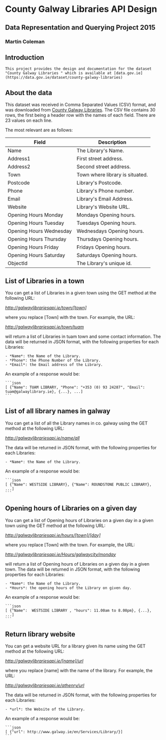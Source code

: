 # County Galway Libraries API Design
## Data Representation and Querying Project 2015
### Martin Coleman

## Introduction
```This project provides the design and documentation for the dataset "County Galway Libraries " which is available at [data.gov.ie](https://data.gov.ie/dataset/county-galway-libraries)```


## About the data
This dataset was received in Comma Separated Values (CSV) format, and was downloaded from [County Galway Libraries](https://data.gov.ie/dataset/county-galway-libraries).
The CSV file contains 30 rows, the first being a header row with the names of each field.
There are 23 values on each line.

The most relevant are as follows:

Field | Description
------|------------
 Name  | The Library's Name.
 Address1  | First street address.
 Address2  | Second street address.
 Town      | Town where library is situated.
 Postcode  | Library's Postcode.
 Phone| Library's Phone number.
 Email| Library's Email Address.
 Website| Library's Website URL.
 Opening Hours Monday| Mondays Opening hours.
 Opening Hours Tuesday| Tuesdays Opening hours.
 Opening Hours Wednesday| Wednesdays Opening hours.
 Opening Hours Thursday| Thursdays Opening hours.
 Opening Hours Friday| Fridays Opening hours.
 Opening Hours Saturday| Saturdays Opening hours.
 ObjectId | The Library's unique id.
 
 
## List of Libraries in a town
You can get a list of Libraries in a given town using the GET method at the following URL:

*http://galwaylibrariesapi.ie/town/[town]*

where you replace [Town] with the town.
For example, the URL:

*http://galwaylibrariesapi.ie/town/tuam*

will return a list of Libraries in tuam town and some contact information.
The data will be returned in JSON format, with the following properties for each Libraries:

    - *Name*: the Name of the Library.
    - *Phone*: the Phone Number of the Library.
    - *Email*: the Email address of the Library.

An example of a response would be:

    ```json
    [ {"Name": TUAM LIBRARY, "Phone": "+353 (0) 93 24287", "Email": tuam@galwaylibrary.ie}, {...}, ...]
    ```



## List of all library names in galway
You can get a list of all the Library names in co. galway using the GET method at the following URL:

*http://galwaylibrariesapi.ie/name/all*

The data will be returned in JSON format, with the following properties for each Libraries:

    - *Name*: the Name of the Library.

An example of a response would be:

    ```json
    [ {"Name": WESTSIDE LIBRARY}, {"Name": ROUNDSTONE PUBLIC LIBRARY}, ...]
    ```


## Opening hours of Libraries on a given day
You can get a list of Opening hours of Libraries on a given day in a given town using the GET method at the following URL:

*http://galwaylibrariesapi.ie/hours/[town]/[day]*

where you replace [Town] with the town.
For example, the URL:

*http://galwaylibrariesapi.ie/Hours/galwaycity/monday*

will return a list of Opening hours of Libraries on a given day in a given town.
The data will be returned in JSON format, with the following properties for each Libraries:

    - *Name*: the Name of the Library.
    - *Hours*: the opening hours of the Library on given day.

An example of a response would be:

    ```json
    [ {"Name":  WESTSIDE LIBRARY , "hours": 11.00am to 8.00pm}, {...}, ...]
    ```


##  Return library website 
You can get a website URL for a library given its name using the GET method at the following URL:

*http://galwaylibrariesapi.ie/[name]/url*

where you replace [name] with the name of the library.
For example, the URL:

*http://galwaylibrariesapi.ie/athenry/url*

The data will be returned in JSON format, with the following properties for each Libraries:

    - *url*: the Website of the Library.

An example of a response would be:

    ```json
    [ {"url": http://www.galway.ie/en/Services/Library/}]
    ```
